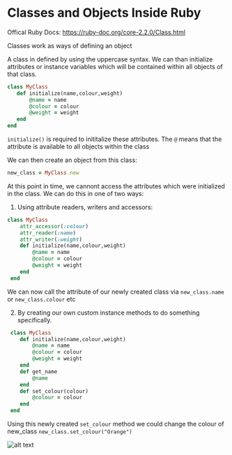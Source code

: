  # Classes and Objects Inside Ruby

Offical Ruby Docs:
https://ruby-doc.org/core-2.2.0/Class.html

 Classes work as ways of defining an object

 A class in defined by using the uppercase syntax. We can than initialize attributes or instance variables which will be contained within all objects of that class. 
 ```ruby
 class MyClass
    def initialize(name,colour,weight)
        @name = name
        @colour = colour
        @weight = weight
    end
 end
 ```
`initialize()` is required to inititalize these attributes. The `@` means that the attribute is available to all objects within the class
 
 We can then create an object from this class:
 ```ruby
new_class = MyClass.new
 ```
At this point in time, we cannont access the attributes which were initialized in the class. We can do this in one of two ways:

1. Using attribute readers, writers and accessors:
```ruby
class MyClass
    attr_accessor(:colour)
    attr_reader(:name)
    attr_writer(:weight)
    def initialize(name,colour,weight)
        @name = name
        @colour = colour
        @weight = weight
    end
 end
```
 We can now call the attribute of our newly created class via `new_class.name` or `new_class.colour` etc

2. By creating our own custom instance methods to do something specifically.
```ruby
 class MyClass
    def initialize(name,colour,weight)
        @name = name
        @colour = colour
        @weight = weight
    end
    def get_name
        @name
    end
    def set_colour(colour)
        @colour = colour
    end
 end
 ```
Using this newly created `set_colour` method we could change the colour of new_class `new_class.set_colour("Orange")`


![alt text](https://images-na.ssl-images-amazon.com/images/I/61CNasoFQrL._SX425_.jpg "Godzilla")